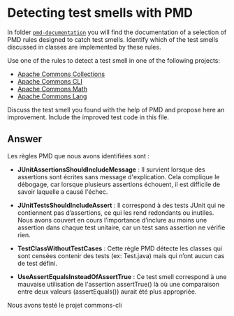 # Detecting test smells with PMD

In folder [`pmd-documentation`](../pmd-documentation) you will find the documentation of a selection of PMD rules designed to catch test smells.
Identify which of the test smells discussed in classes are implemented by these rules.

Use one of the rules to detect a test smell in one of the following projects:

- [Apache Commons Collections](https://github.com/apache/commons-collections)
- [Apache Commons CLI](https://github.com/apache/commons-cli)
- [Apache Commons Math](https://github.com/apache/commons-math)
- [Apache Commons Lang](https://github.com/apache/commons-lang)

Discuss the test smell you found with the help of PMD and propose here an improvement.
Include the improved test code in this file.

## Answer

Les règles PMD que nous avons identifiées sont :

- **JUnitAssertionsShouldIncludeMessage** :
Il survient lorsque des assertions sont écrites sans message d'explication. Cela complique le débogage, car lorsque plusieurs assertions échouent, il est difficile de savoir laquelle a causé l'échec.

- **JUnitTestsShouldIncludeAssert** :
Il correspond à des tests JUnit qui ne contiennent pas d’assertions, ce qui les rend redondants ou inutiles. Nous avons couvert en cours l’importance d’inclure au moins une assertion dans chaque test unitaire, car un test sans assertion ne vérifie rien.

- **TestClassWithoutTestCases** :
Cette règle PMD détecte les classes qui sont censées contenir des tests (ex: Test.java) mais qui n’ont aucun cas de test défini.

- **UseAssertEqualsInsteadOfAssertTrue** :
Ce test smell correspond à une mauvaise utilisation de l'assertion assertTrue() là où une comparaison entre deux valeurs (assertEquals()) aurait été plus appropriée. 


Nous avons testé le projet commons-cli 
